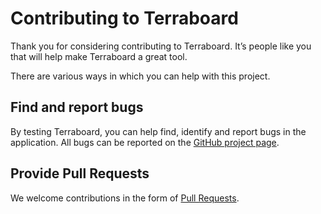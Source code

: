 # Contributing to Terraboard

Thank you for considering contributing to Terraboard. It’s people like you that will help make Terraboard a great tool.

There are various ways in which you can help with this project.


## Find and report bugs

By testing Terraboard, you can help find, identify and report bugs in the application. All bugs can be reported on the [GitHub project
page](https://github.com/camptocamp/terraboard/issues).


## Provide Pull Requests

We welcome contributions in the form of [Pull Requests](https://github.com/camptocamp/terraboard/pulls).
